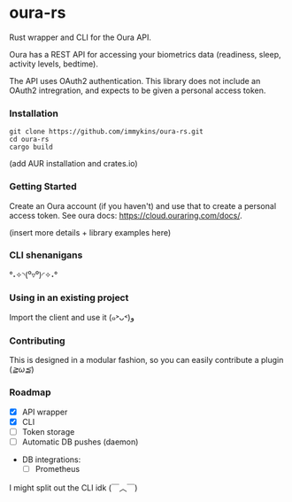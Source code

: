 oura-rs
==

Rust wrapper and CLI for the Oura API.

Oura has a REST API for accessing your biometrics data (readiness, sleep, activity levels, bedtime).

The API uses OAuth2 authentication. This library does not include an OAuth2 intregration, and expects to be given a personal access token.

### Installation

```
git clone https://github.com/immykins/oura-rs.git
cd oura-rs
cargo build
```

(add AUR installation and crates.io)

### Getting Started

Create an Oura account (if you haven't) and use that to create a personal access token. See oura docs:  https://cloud.ouraring.com/docs/.

(insert more details + library examples here)

### CLI shenanigans

°˖✧◝(⁰▿⁰)◜✧˖°

### Using in an existing project

Import the client and use it (๑˃ᴗ˂)ﻭ

### Contributing

This is designed in a modular fashion, so you can easily contribute a plugin (*≧ω≦*)

### Roadmap

- [x] API wrapper
- [x] CLI
- [ ] Token storage
- [ ] Automatic DB pushes (daemon)
- DB integrations:
  - [ ] Prometheus

I might split out the CLI idk (￣︿￣)
